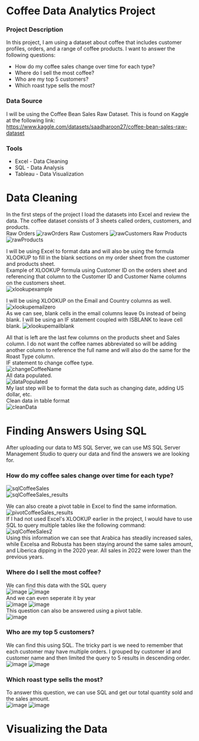 # Coffee Data Analytics Project

### Project Description
In this project, I am using a dataset about coffee that includes customer profiles, orders, and a range of coffee products.
I want to answer the following questions: 
- How do my coffee sales change over time for each type?
- Where do I sell the most coffee?
- Who are my top 5 customers?
- Which roast type sells the most?

### Data Source
I will be using the Coffee Bean Sales Raw Dataset. This is found on Kaggle at the following link: https://www.kaggle.com/datasets/saadharoon27/coffee-bean-sales-raw-dataset

### Tools
- Excel - Data Cleaning
- SQL - Data Analysis
- Tableau - Data Visualization

# Data Cleaning
In the first steps of the project I load the datasets into Excel and review the data. The coffee dataset consists of 3 sheets called orders, customers, and products.<br>
Raw Orders
![rawOrders](https://github.com/JLGregg/coffee_data_analysis/assets/38503403/1b84be82-fb1a-4e7f-ac70-3891455bf6d5)
Raw Customers
![rawCustomers](https://github.com/JLGregg/coffee_data_analysis/assets/38503403/29cc1100-427b-49b8-8277-791e58e449c5)
Raw Products     
![rawProducts](https://github.com/JLGregg/coffee_data_analysis/assets/38503403/91b506ab-6c5c-4ce2-96ba-39f6f8d94a1c)

I will be using Excel to format data and will also be using the formula XLOOKUP to fill in the blank sections on my order sheet from the customer and products sheet.<br>
Example of XLOOKUP formula using Customer ID on the orders sheet and referencing that column to the Customer ID and Customer Name columns on the customers sheet. <br>
![xlookupexample](https://github.com/JLGregg/coffee_data_analysis/assets/38503403/e2771c70-ad66-4090-ba49-8cfe5900edc7)

I will be using XLOOKUP on the Email and Country columns as well.<br>
![xlookupemailzero](https://github.com/JLGregg/coffee_data_analysis/assets/38503403/60d6adbd-bf46-4463-a64d-a1d80349fd17) <br>
As we can see, blank cells in the email columns leave 0s instead of being blank. I will be using an IF statement coupled with ISBLANK to leave cell blank.
![xlookupemailblank](https://github.com/JLGregg/coffee_data_analysis/assets/38503403/14871cbe-cad6-4f4d-beef-23f809c94c6e)

All that is left are the last few columns on the products sheet and Sales column.
I do not want the coffee names abbreviated so will be adding another column to reference the full name and will also do the same for the Roast Type column.<br>
IF statement to change coffee type. <br>
![changeCoffeeName](https://github.com/JLGregg/coffee_data_analysis/assets/38503403/203f6759-9615-41bb-aa31-378d69b05212)<br>
All data populated.<br>
![dataPopulated](https://github.com/JLGregg/coffee_data_analysis/assets/38503403/8457bb24-a3e7-4543-a672-f874315878c1)<br>
My last step will be to format the data such as changing date, adding US dollar, etc.<br>
Clean data in table format <br>
![cleanData](https://github.com/JLGregg/coffee_data_analysis/assets/38503403/454e2f0e-e277-4a18-9c27-466714ef08eb)<br>

# Finding Answers Using SQL
After uploading our data to MS SQL Server, we can use MS SQL Server Management Studio to query our data and find the answers we are looking for.<br>
### How do my coffee sales change over time for each type? <br>
![sqlCoffeeSales](https://github.com/JLGregg/coffee_data_analysis/assets/38503403/572feede-dac9-407f-b2d4-7704414adaf2) <br>
![sqlCoffeeSales_results](https://github.com/JLGregg/coffee_data_analysis/assets/38503403/269ea30c-d0d0-49f8-9484-04d89d156eb9) <br>

We can also create a pivot table in Excel to find the same information. <br>
![pivotCoffeeSales_results](https://github.com/JLGregg/coffee_data_analysis/assets/38503403/3062f367-0a7a-4403-b2c8-2792e495eadf)<br>
If I had not used Excel's XLOOKUP earlier in the project, I would have to use SQL to query multiple tables like the following command: <br> 
![sqlCoffeeSales2](https://github.com/JLGregg/coffee_data_analysis/assets/38503403/d0bf4466-63b1-4f47-9cc2-ad44ff8f44af) <br>
Using this information we can see that Arabica has steadily increased sales, while Excelsa and Robusta has been staying around the same sales amount, and Liberica dipping in the 2020 year. All sales in 2022 were lower than the previous years.<br>
### Where do I sell the most coffee?
We can find this data with the SQL query<br>
![image](https://github.com/JLGregg/coffee_data_analysis/assets/38503403/843ebada-8a95-4c7c-bad5-a1d19a26824c)
![image](https://github.com/JLGregg/coffee_data_analysis/assets/38503403/c832b439-22da-4cb3-bcc0-4ee8a01baaae)<br>
And we can even seperate it by year <br>
![image](https://github.com/JLGregg/coffee_data_analysis/assets/38503403/48c28f61-4fbb-4b11-9dd1-5086943d8dfa)
![image](https://github.com/JLGregg/coffee_data_analysis/assets/38503403/5d5de94c-146b-4099-ae61-26cfbb638948) <br>
This question can also be answered using a pivot table. <br>
![image](https://github.com/JLGregg/coffee_data_analysis/assets/38503403/18e6f495-ef96-42cd-a6de-308759a700e6) <br>
### Who are my top 5 customers?
We can find this using SQL. The tricky part is we need to remember that each customer may have multiple orders. I grouped by customer id and customer name and then limited the query to 5 results in descending order.<br>
![image](https://github.com/JLGregg/coffee_data_analysis/assets/38503403/66c00cb7-7b52-47a2-84c0-7a3b5c613c97)
![image](https://github.com/JLGregg/coffee_data_analysis/assets/38503403/d05ffca9-e25c-44fc-a0b3-003808cbad60)
### Which roast type sells the most?
To answer this question, we can use SQL and get our total quantity sold and the sales amount.<br>
![image](https://github.com/JLGregg/coffee_data_analysis/assets/38503403/31ca7e27-0ddd-4588-b104-ba546c900ab1)
![image](https://github.com/JLGregg/coffee_data_analysis/assets/38503403/591e750c-3e4d-45a4-b87f-a89b7de11d59)

# Visualizing the Data






